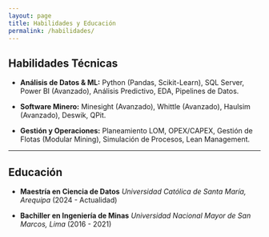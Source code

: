 ```yaml
---
layout: page
title: Habilidades y Educación
permalink: /habilidades/
---
```


## Habilidades Técnicas

- **Análisis de Datos \& ML:** Python (Pandas, Scikit-Learn), SQL Server, Power BI (Avanzado), Análisis Predictivo, EDA, Pipelines de Datos.

- **Software Minero:** Minesight (Avanzado), Whittle (Avanzado), Haulsim (Avanzado), Deswik, QPit.

- **Gestión y Operaciones:** Planeamiento LOM, OPEX/CAPEX, Gestión de Flotas (Modular Mining), Simulación de Procesos, Lean Management.

---

## Educación

- **Maestría en Ciencia de Datos**
  *Universidad Católica de Santa María, Arequipa* (2024 - Actualidad)

- **Bachiller en Ingeniería de Minas**
  *Universidad Nacional Mayor de San Marcos, Lima* (2016 - 2021)
